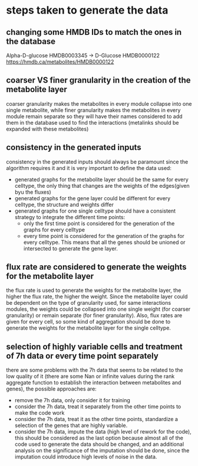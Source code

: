 # steps taken to generate the data

## changing some HMDB IDs to match the ones in the database
Alpha-D-glucose HMDB0003345 -> D-Glucose HMDB0000122   https://hmdb.ca/metabolites/HMDB0000122

## coarser VS finer granularity in the creation of the metabolite layer
coarser granularity makes the metabolites in every module collapse into one single metabolite, while finer granularity makes the metabolites in every module remain separate so they will have their names considered to add them in the database used to find the interactions (metalinks should be expanded with these metabolites)

## consistency in the generated inputs
consistency in the generated inputs should always be paramount since the algorithm requires it and it is very important to define the data used:
- generated graphs for the metabolite layer should be the same for every celltype, the only thing that changes are the weights of the edges(given byu the fluxes)
- generated graphs for the gene layer could be different for every celltype, the structure and weights differ
- generated graphs for one single celltype should have a consistent strategy to integrate the different time points:
  - only the first time point is considered for the generation of the graphs for every celltype
  - every time point is considered for the generation of the graphs for every celltype. This means that all the genes should be unioned or intersected to generate the gene layer.

## flux rate are considered to generate the weights for the metabolite layer
the flux rate is used to generate the weights for the metabolite layer, the higher the flux rate, the higher the weight. Since the metabolite layer could be dependent on the type of granularity used, for same interactions modules, the weights could be collapsed into one single weight (for coarser granularity) or remain separate (for finer granularity). Also, flux rates are given for every cell, so some kind of aggregation should be done to generate the weights for the metabolite layer for the single celltype.

## selection of highly variable cells and treatment of 7h data or every time point separately
there are some problems with the 7h data that seems to be related to the low quality of it (there are some Nan or infinite values during the rank aggregate function to establish the interaction between metabolites and genes), the possible approaches are:
- remove the 7h data, only consider it for training
- consider the 7h data, treat it separately from the other time points to make the code work
- consider the 7h data, treat it as the other time points, standardize a selection of the genes that are highly variable.
- consider the 7h data, impute the data (high level of rework for the code), this should be considered as the last option because almost all of the code used to generate the data should be changed, and an additional analysis on the significance of the imputation should be done, since the imputation could introduce high levels of noise in the data.
